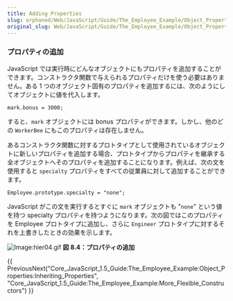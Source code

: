 ```yaml
---
title: Adding Properties
slug: orphaned/Web/JavaScript/Guide/The_Employee_Example/Object_Properties/Adding_Properties
original_slug: Web/JavaScript/Guide/The_Employee_Example/Object_Properties/Adding_Properties
---
```

### プロパティの追加

JavaScript では実行時にどんなオブジェクトにもプロパティを追加することができます。コンストラクタ関数で与えられるプロパティだけを使う必要はありません。ある 1 つのオブジェクト固有のプロパティを追加するには、次のようにしてオブジェクトに値を代入します。

```
mark.bonus = 3000;
```

すると、`mark` オブジェクトには bonus プロパティができます。しかし、他のどの `WorkerBee` にもこのプロパティは存在しません。

あるコンストラクタ関数に対するプロトタイプとして使用されているオブジェクトに新しいプロパティを追加する場合、プロトタイプからプロパティを継承する全オブジェクトへそのプロパティを追加することになります。例えば、次の文を使用すると `specialty` プロパティをすべての従業員に対して追加することができます。

```
Employee.prototype.specialty = "none";
```

JavaScript がこの文を実行するとすぐに `mark` オブジェクトも "`none`" という値を持つ specialty プロパティを持つようになります。次の図ではこのプロパティを Employee プロトタイプに追加し、さらに `Engineer` プロトタイプに対するそれを上書きしたときの効果を示します。

![Image:hier04.gif](/@api/deki/files/1907/=Hier04.gif)
**図 8.4：プロパティの追加**

{{ PreviousNext("Core_JavaScript_1.5_Guide:The_Employee_Example:Object_Properties:Inheriting_Properties", "Core_JavaScript_1.5_Guide:The_Employee_Example:More_Flexible_Constructors") }}
